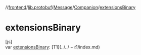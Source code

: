//[frontend](../../../../index.md)/[lib.protobuf](../../index.md)/[Message](../index.md)/[Companion](index.md)/[extensionsBinary](extensions-binary.md)

# extensionsBinary

[js]\
var [extensionsBinary](extensions-binary.md): [T$1](../../-t$1/index.md)
